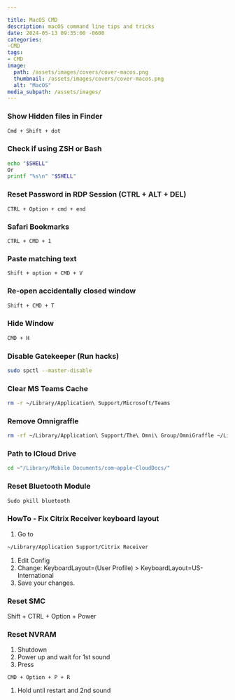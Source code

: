 ```yaml
---

title: MacOS CMD
description: macOS command line tips and tricks
date: 2024-05-13 09:35:00 -0600
categories:
-CMD
tags:
- CMD
image:
  path: /assets/images/covers/cover-macos.png
  thumbnail: /assets/images/covers/cover-macos.png
  alt: "MacOS"
media_subpath: /assets/images/
---
```


### Show Hidden files in Finder
```bash
Cmd + Shift + dot
```

### Check if using ZSH or Bash
```bash
echo "$SHELL"
Or
printf "%s\n" "$SHELL"
```

### Reset Password in RDP Session (CTRL + ALT + DEL)
```
CTRL + Option + cmd + end
```

### Safari Bookmarks
```
CTRL + CMD + 1
```

### Paste matching text
```
Shift + option + CMD + V 
```

### Re-open accidentally closed window
```bash
Shift + CMD + T
```

### Hide Window
```bash
CMD + H
```

### Disable Gatekeeper (Run hacks)
```bash
sudo spctl --master-disable
```

### Clear MS Teams Cache
```bash
rm -r ~/Library/Application\ Support/Microsoft/Teams
```

### Remove Omnigraffle 
```bash
rm -rf ~/Library/Application\ Support/The\ Omni\ Group/OmniGraffle ~/Library/Caches/com.omnigroup.OmniGraffle* ~/Library/Preferences/com.omnigroup.OmniGraffle*.plist ~/Library/Saved\ Application\ State/com.omnigroup.OmniGraffle*.savedState
```

### Path to ICloud Drive
```bash
cd ~"/Library/Mobile Documents/com~apple~CloudDocs/"
```

### Reset Bluetooth Module
```bash
Sudo pkill bluetooth
```

### HowTo - Fix Citrix Receiver keyboard layout
1. Go to 
```bash
~/Library/Application Support/Citrix Receiver
```
1. Edit Config
2. Change: KeyboardLayout=(User Profile) > KeyboardLayout=US-International 
3. Save your changes.

### Reset SMC
Shift + CTRL + Option + Power

### Reset NVRAM
1. Shutdown
2. Power up and wait for 1st sound
3. Press

```
CMD + Option + P + R
```
1. Hold until restart and 2nd sound
